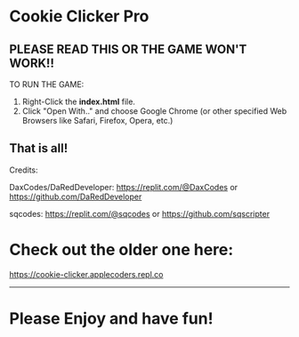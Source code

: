 # Cookie Clicker Pro
## **PLEASE READ THIS OR THE GAME WON'T WORK!!**

TO RUN THE GAME:

1. Right-Click the **index.html** file.
2. Click "Open With.." and choose Google Chrome (or other specified Web Browsers like Safari, Firefox, Opera, etc.)


That is all!
--------------------------------------------------


Credits:

DaxCodes/DaRedDeveloper: https://replit.com/@DaxCodes or https://github.com/DaRedDeveloper

sqcodes: https://replit.com/@sqcodes or https://github.com/sqscripter

# Check out the older one here: 

https://cookie-clicker.applecoders.repl.co

---------------
# Please Enjoy and have fun!
